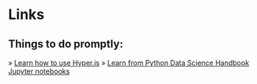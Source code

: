 # Links

## Things to do promptly: ##
» [Learn how to use Hyper.is](https://hyper.is)
» [Learn from Python Data Science Handbook Jupyter notebooks](https://github.com/jakevdp/PythonDataScienceHandbook)
